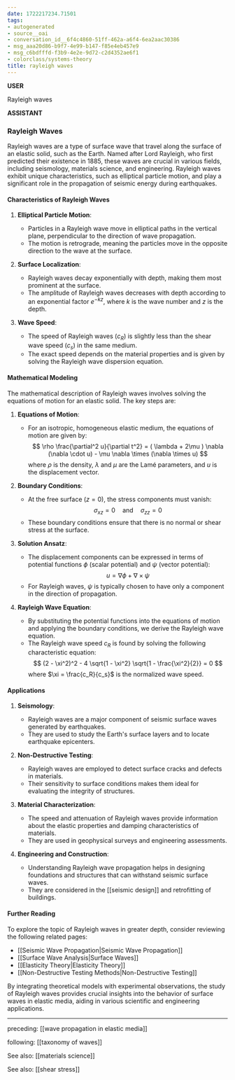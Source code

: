 ```yaml
---
date: 1722217234.71501
tags:
- autogenerated
- source__oai
- conversation_id__6f4c4860-51ff-462a-a6f4-6ea2aac30386
- msg_aaa20d86-b9f7-4e99-b147-f85e4eb457e9
- msg_c6bdfffd-f3b9-4e2e-9d72-c2d4352ae6f1
- colorclass/systems-theory
title: rayleigh waves
---
```


**USER**

Rayleigh waves


**ASSISTANT**

### Rayleigh Waves

Rayleigh waves are a type of surface wave that travel along the surface of an elastic solid, such as the Earth. Named after Lord Rayleigh, who first predicted their existence in 1885, these waves are crucial in various fields, including seismology, materials science, and engineering. Rayleigh waves exhibit unique characteristics, such as elliptical particle motion, and play a significant role in the propagation of seismic energy during earthquakes.

#### Characteristics of Rayleigh Waves

1. **Elliptical Particle Motion**:
   - Particles in a Rayleigh wave move in elliptical paths in the vertical plane, perpendicular to the direction of wave propagation.
   - The motion is retrograde, meaning the particles move in the opposite direction to the wave at the surface.

2. **Surface Localization**:
   - Rayleigh waves decay exponentially with depth, making them most prominent at the surface.
   - The amplitude of Rayleigh waves decreases with depth according to an exponential factor $e^{-kz}$, where $k$ is the wave number and $z$ is the depth.

3. **Wave Speed**:
   - The speed of Rayleigh waves ($c_R$) is slightly less than the shear wave speed ($c_s$) in the same medium.
   - The exact speed depends on the material properties and is given by solving the Rayleigh wave dispersion equation.

#### Mathematical Modeling

The mathematical description of Rayleigh waves involves solving the equations of motion for an elastic solid. The key steps are:

1. **Equations of Motion**:
   - For an isotropic, homogeneous elastic medium, the equations of motion are given by:
     $$ \rho \frac{\partial^2 u}{\partial t^2} = ( \lambda + 2\mu ) \nabla (\nabla \cdot u) - \mu \nabla \times (\nabla \times u) $$
     where $\rho$ is the density, $\lambda$ and $\mu$ are the Lamé parameters, and $u$ is the displacement vector.

2. **Boundary Conditions**:
   - At the free surface ($z = 0$), the stress components must vanish:
     $$ \sigma_{xz} = 0 \quad \text{and} \quad \sigma_{zz} = 0 $$
   - These boundary conditions ensure that there is no normal or shear stress at the surface.

3. **Solution Ansatz**:
   - The displacement components can be expressed in terms of potential functions $\phi$ (scalar potential) and $\psi$ (vector potential):
     $$ u = \nabla \phi + \nabla \times \psi $$
   - For Rayleigh waves, $\psi$ is typically chosen to have only a component in the direction of propagation.

4. **Rayleigh Wave Equation**:
   - By substituting the potential functions into the equations of motion and applying the boundary conditions, we derive the Rayleigh wave equation.
   - The Rayleigh wave speed $c_R$ is found by solving the following characteristic equation:
     $$ (2 - \xi^2)^2 - 4 \sqrt{1 - \xi^2} \sqrt{1 - \frac{\xi^2}{2}} = 0 $$
     where $\xi = \frac{c_R}{c_s}$ is the normalized wave speed.

#### Applications

1. **Seismology**:
   - Rayleigh waves are a major component of seismic surface waves generated by earthquakes.
   - They are used to study the Earth's surface layers and to locate earthquake epicenters.

2. **Non-Destructive Testing**:
   - Rayleigh waves are employed to detect surface cracks and defects in materials.
   - Their sensitivity to surface conditions makes them ideal for evaluating the integrity of structures.

3. **Material Characterization**:
   - The speed and attenuation of Rayleigh waves provide information about the elastic properties and damping characteristics of materials.
   - They are used in geophysical surveys and engineering assessments.

4. **Engineering and Construction**:
   - Understanding Rayleigh wave propagation helps in designing foundations and structures that can withstand seismic surface waves.
   - They are considered in the [[seismic design]] and retrofitting of buildings.

#### Further Reading

To explore the topic of Rayleigh waves in greater depth, consider reviewing the following related pages:
- [[Seismic Wave Propagation|Seismic Wave Propagation]]
- [[Surface Wave Analysis|Surface Waves]]
- [[Elasticity Theory|Elasticity Theory]]
- [[Non-Destructive Testing Methods|Non-Destructive Testing]]

By integrating theoretical models with experimental observations, the study of Rayleigh waves provides crucial insights into the behavior of surface waves in elastic media, aiding in various scientific and engineering applications.


---

preceding: [[wave propagation in elastic media]]  


following: [[taxonomy of waves]]

See also: [[materials science]]


See also: [[shear stress]]